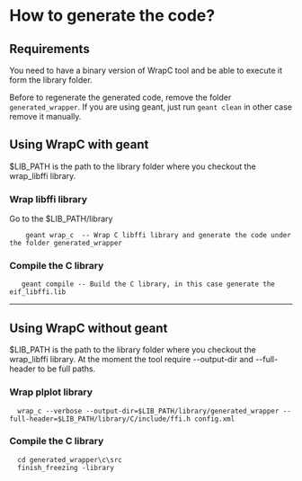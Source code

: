 # How to generate the code?

## Requirements
You need to have a binary version of WrapC tool and be able to execute it form the library folder.

Before to regenerate the generated code, remove the folder `generated_wrapper`. If you are using geant, just run `geant clean` in other 
case remove it manually.

## Using WrapC with geant
$LIB_PATH is the path to the library folder where you checkout the wrap_libffi library.

### Wrap libffi library

Go to the $LIB_PATH/library

```
    geant wrap_c  -- Wrap C libffi library and generate the code under the folder generated_wrapper
```

### Compile the C library
 ```
    geant compile -- Build the C library, in this case generate the eif_libffi.lib
  ```

***
 
## Using WrapC without geant
  
$LIB_PATH is the path to the library folder where you checkout the wrap_libffi library.
At the moment the tool require --output-dir and --full-header to be full paths.
  
### Wrap plplot library  
  ```
    wrap_c --verbose --output-dir=$LIB_PATH/library/generated_wrapper --full-header=$LIB_PATH/library/C/include/ffi.h config.xml
  ```

### Compile the C library
```
  cd generated_wrapper\c\src
  finish_freezing -library
```

  

